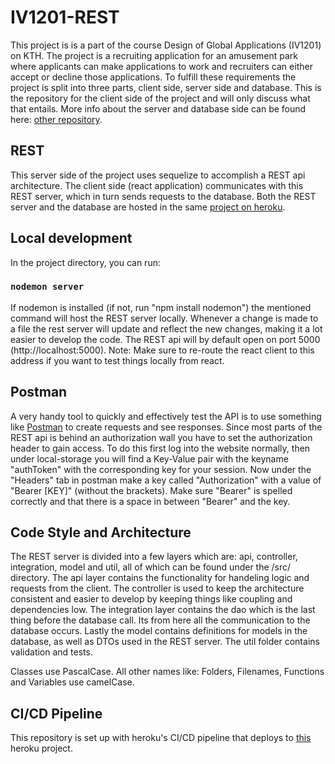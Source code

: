 # IV1201-REST

This project is is a part of the course Design of Global Applications (IV1201) on KTH. The project is a recruiting application for an amusement park where applicants can make applications to work and recruiters can either accept or decline those applications. To fulfill these requirements the project is split into three parts, client side, server side and database. This is the repository for the client side of the project and will only discuss what that entails. More info about the server and database side can be found here: [other repository](https://github.com/Botan-Cosar/iv1201-server).

## REST

This server side of the project uses sequelize to accomplish a REST api architecture. The client side (react application) communicates with this REST server, which in turn sends requests to the database. Both the REST server and the database are hosted in the same [project on heroku](https://dashboard.heroku.com/apps/iv1201-rest-server).

## Local development

In the project directory, you can run:

### `nodemon server`

If nodemon is installed (if not, run "npm install nodemon") the mentioned command will host the REST server locally. Whenever a change is made to a file the rest server will update and reflect the new changes, making it a lot easier to develop the code.
The REST api will by default open on port 5000 (http://localhost:5000). Note: Make sure to re-route the react client to this address if you want to test things locally from react.

## Postman

A very handy tool to quickly and effectively test the API is to use something like [Postman](https://www.postman.com/) to create requests and see responses. 
Since most parts of the REST api is behind an authorization wall you have to set the authorization header to gain access. To do this first log into the website normally, then under local-storage you will find a Key-Value pair with the keyname "authToken" with the corresponding key for your session.
Now under the "Headers" tab in postman make a key called "Authorization" with a value of "Bearer [KEY]" (without the brackets). Make sure "Bearer" is spelled correctly and that there is a space in between "Bearer" and the key.

## Code Style and Architecture

The REST server is divided into a few layers which are: api, controller, integration, model and util, all of which can be found under the /src/ directory. 
The api layer contains the functionality for handeling logic and requests from the client.
The controller is used to keep the architecture consistent and easier to develop by keeping things like coupling and dependencies low.
The integration layer contains the dao which is the last thing before the database call. Its from here all the communication to the database occurs.
Lastly the model contains definitions for models in the database, as well as DTOs used in the REST server.
The util folder contains validation and tests.

Classes use PascalCase. All other names like: Folders, Filenames, Functions and Variables use camelCase. 

## CI/CD Pipeline

This repository is set up with heroku's CI/CD pipeline that deploys to [this](https://dashboard.heroku.com/apps/iv1201-rest-server) heroku project.


